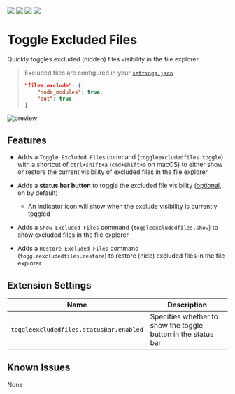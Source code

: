 [![](https://vsmarketplacebadges.dev/version-short/amodio.toggle-excluded-files.svg)](https://marketplace.visualstudio.com/items?itemName=amodio.toggle-excluded-files)
[![](https://vsmarketplacebadges.dev/downloads-short/amodio.toggle-excluded-files.svg)](https://marketplace.visualstudio.com/items?itemName=amodio.toggle-excluded-files)
[![](https://vsmarketplacebadges.dev/rating-short/amodio.toggle-excluded-files.svg)](https://marketplace.visualstudio.com/items?itemName=amodio.toggle-excluded-files)
[![](https://img.shields.io/badge/vscode--dev--community-toggle--excluded--files-blue.svg?logo=slack&labelColor=555555)](https://vscode-slack.amod.io)

# Toggle Excluded Files

Quickly toggles excluded (hidden) files visibility in the file explorer.

> Excluded files are configured in your [`settings.json`](https://code.visualstudio.com/docs/getstarted/settings#_copy-of-default-settings)
>
> ```json
> "files.exclude": {
>     "node_modules": true,
>     "out": true
> }
> ```

![preview](https://raw.githubusercontent.com/eamodio/vscode-toggle-excluded-files/master/images/preview.gif)

## Features

- Adds a `Toggle Excluded Files` command (`toggleexcludedfiles.toggle`) with a shortcut of `ctrl+shift+a` (`cmd+shift+a` on macOS) to either show or restore the current visibility of excluded files in the file explorer

- Adds a **status bar button** to toggle the excluded file visibility ([optional](#extension-settings), on by default)

  - An indicator icon will show when the exclude visibility is currently toggled

- Adds a `Show Excluded Files` command (`toggleexcludedfiles.show`) to show excluded files in the file explorer

- Adds a `Restore Excluded Files` command (`toggleexcludedfiles.restore`) to restore (hide) excluded files in the file explorer

## Extension Settings

| Name                                    | Description                                                   |
| --------------------------------------- | ------------------------------------------------------------- |
| `toggleexcludedfiles.statusBar.enabled` | Specifies whether to show the toggle button in the status bar |

## Known Issues

None
